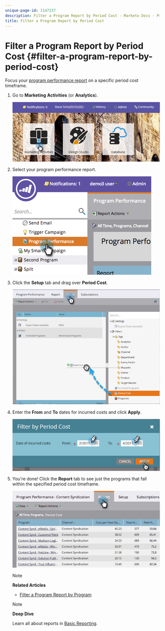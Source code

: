 ```yaml
---
unique-page-id: 1147237
description: Filter a Program Report by Period Cost - Marketo Docs - Product Documentation
title: Filter a Program Report by Period Cost
---
```


# Filter a Program Report by Period Cost {#filter-a-program-report-by-period-cost}

Focus your [program performance report](create-a-program-performance-report.md) on a specific period cost timeframe.

1. Go to **Marketing** **Activities** (or **Analytics**).

   ![](assets/login-marketing-activities-1.png)

1. Select your program performance report.

   ![](assets/image2014-9-23-16-3a22-3a52.png)

1. Click the **Setup** tab and drag over **Period Cost**.

   ![](assets/lm-86194-1.png)

1. Enter the **From** and **To** dates for incurred costs and click **Apply**.

   ![](assets/lm-86194-2a-hands.png)

1. You're done! Click the **Report** tab to see just the programs that fall within the specified period cost timeframe.

   ![](assets/lm-86194-report-tab.png)

   >[!NOTE]
   >
   >**Related Articles**
   >
   >    
   >    
   >    * [Filter a Program Report by Program](filter-a-program-report-by-program.md)
   >    
   >

   >[!NOTE]
   >
   >**Deep Dive**
   >
   >
   >Learn all about reports in  [Basic Reporting](http://docs.marketo.com/display/docs/basic+reporting).


